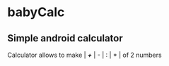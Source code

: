 # babyCalc
## Simple android calculator
Calculator allows to make 
| ***+*** | - | : | * |
of 2 numbers
